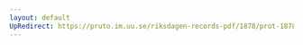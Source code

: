 ```yaml
---
layout: default
UpRedirect: https://pruto.im.uu.se/riksdagen-records-pdf/1878/prot-1878--fk--040.pdf
---
```

